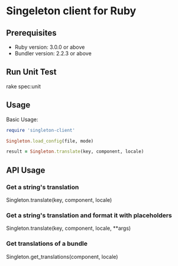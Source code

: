 # Singeleton client for Ruby

## Prerequisites
- Ruby version: 3.0.0 or above
- Bundler version: 2.2.3 or above

## Run Unit Test
rake spec:unit

## Usage

Basic Usage:

```ruby
require 'singleton-client'

Singleton.load_config(file, mode)

result = Singleton.translate(key, component, locale)

```
## API Usage

### Get a string's translation
Singleton.translate(key, component, locale)

### Get a string's translation and format it with placeholders
Singleton.translate(key, component, locale, **args)

### Get translations of a bundle
Singleton.get_translations(component, locale)
